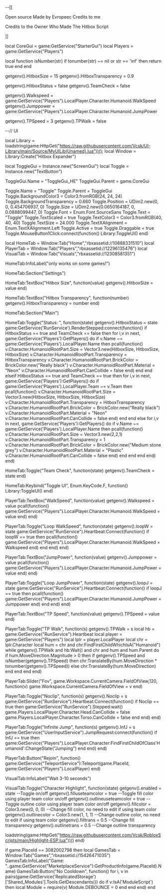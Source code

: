 --[[

Open source
Made by Evropeec 
Credits to me

Credits to the Owner Who Made The Hitbox Script

]]

local CoreGui = game:GetService("StarterGui")
local Players = game:GetService("Players")

local function isNumber(str)
  if tonumber(str) ~= nil or str == 'inf' then
    return true
  end
end

getgenv().HitboxSize = 15
getgenv().HitboxTransparency = 0.9

getgenv().HitboxStatus = false
getgenv().TeamCheck = false

getgenv().Walkspeed = game:GetService("Players").LocalPlayer.Character.Humanoid.WalkSpeed
getgenv().Jumppower = game:GetService("Players").LocalPlayer.Character.Humanoid.JumpPower

getgenv().TPSpeed = 3
getgenv().TPWalk = false

--// UI

local Library = loadstring(game:HttpGet("https://raw.githubusercontent.com/Vcsk/UI-Library/main/Source/MyUILib(Unamed).lua"))();
local Window = Library:Create("Hitbox Expander")

local ToggleGui = Instance.new("ScreenGui")
local Toggle = Instance.new("TextButton")

ToggleGui.Name = "ToggleGui_HE"
ToggleGui.Parent = game.CoreGui

Toggle.Name = "Toggle"
Toggle.Parent = ToggleGui
Toggle.BackgroundColor3 = Color3.fromRGB(24, 24, 24)
Toggle.BackgroundTransparency = 0.660
Toggle.Position = UDim2.new(0, 0, 0.454706937, 0)
Toggle.Size = UDim2.new(0.0650164187, 0, 0.0888099447, 0)
Toggle.Font = Enum.Font.SourceSans
Toggle.Text = "Toggle"
Toggle.TextScaled = true
Toggle.TextColor3 = Color3.fromRGB(40, 40, 40)
Toggle.TextSize = 24.000
Toggle.TextXAlignment = Enum.TextXAlignment.Left
Toggle.Active = true
Toggle.Draggable = true
Toggle.MouseButton1Click:connect(function()
    Library:ToggleUI()
end)

local HomeTab = Window:Tab("Home","rbxassetid://10888331510")
local PlayerTab = Window:Tab("Players","rbxassetid://12296135476")
local VisualTab = Window:Tab("Visuals","rbxassetid://12308581351")

HomeTab:InfoLabel("only works on some games!")

HomeTab:Section("Settings")

HomeTab:TextBox("Hitbox Size", function(value)
    getgenv().HitboxSize = value
end)

HomeTab:TextBox("Hitbox Transparency", function(number)
    getgenv().HitboxTransparency = number
end)

HomeTab:Section("Main")

HomeTab:Toggle("Status: ", function(state)
	getgenv().HitboxStatus = state
    game:GetService('RunService').RenderStepped:connect(function()
		if HitboxStatus == true and TeamCheck == false then
			for i,v in next, game:GetService('Players'):GetPlayers() do
				if v.Name ~= game:GetService('Players').LocalPlayer.Name then
					pcall(function()
						v.Character.HumanoidRootPart.Size = Vector3.new(HitboxSize, HitboxSize, HitboxSize)
						v.Character.HumanoidRootPart.Transparency = HitboxTransparency
						v.Character.HumanoidRootPart.BrickColor = BrickColor.new("Really black")
						v.Character.HumanoidRootPart.Material = "Neon"
						v.Character.HumanoidRootPart.CanCollide = false
					end)
				end
			end
		elseif HitboxStatus == true and TeamCheck == true then
			for i,v in next, game:GetService('Players'):GetPlayers() do
				if game:GetService('Players').LocalPlayer.Team ~= v.Team then
					pcall(function()
						v.Character.HumanoidRootPart.Size = Vector3.new(HitboxSize, HitboxSize, HitboxSize)
						v.Character.HumanoidRootPart.Transparency = HitboxTransparency
						v.Character.HumanoidRootPart.BrickColor = BrickColor.new("Really black")
						v.Character.HumanoidRootPart.Material = "Neon"
						v.Character.HumanoidRootPart.CanCollide = false
					end)
				end
			end
		else
		    for i,v in next, game:GetService('Players'):GetPlayers() do
				if v.Name ~= game:GetService('Players').LocalPlayer.Name then
					pcall(function()
						v.Character.HumanoidRootPart.Size = Vector3.new(2,2,1)
						v.Character.HumanoidRootPart.Transparency = 1
						v.Character.HumanoidRootPart.BrickColor = BrickColor.new("Medium stone grey")
						v.Character.HumanoidRootPart.Material = "Plastic"
						v.Character.HumanoidRootPart.CanCollide = false
					end)
				end
			end
		end
	end)
end)

HomeTab:Toggle("Team Check", function(state)
    getgenv().TeamCheck = state
end)

HomeTab:Keybind("Toggle UI", Enum.KeyCode.F, function()
    Library:ToggleUI()
end)

PlayerTab:TextBox("WalkSpeed", function(value)
    getgenv().Walkspeed = value
    pcall(function()
        game:GetService("Players").LocalPlayer.Character.Humanoid.WalkSpeed = value
    end)
end)

PlayerTab:Toggle("Loop WalkSpeed", function(state)
    getgenv().loopW = state
    game:GetService("RunService").Heartbeat:Connect(function()
        if loopW == true then
            pcall(function()
                game:GetService("Players").LocalPlayer.Character.Humanoid.WalkSpeed = Walkspeed
            end)
        end
    end)
end)

PlayerTab:TextBox("JumpPower", function(value)
    getgenv().Jumppower = value
    pcall(function()
        game:GetService("Players").LocalPlayer.Character.Humanoid.JumpPower = value
    end)
end)

PlayerTab:Toggle("Loop JumpPower", function(state)
    getgenv().loopJ = state
    game:GetService("RunService").Heartbeat:Connect(function()
        if loopJ == true then
            pcall(function()
                game:GetService("Players").LocalPlayer.Character.Humanoid.JumpPower = Jumppower
            end)
        end
    end)
end)

PlayerTab:TextBox("TP Speed", function(value)
getgenv().TPSpeed = value
end)

PlayerTab:Toggle("TP Walk", function(s)
getgenv().TPWalk = s
local hb = game:GetService("RunService").Heartbeat
local player = game:GetService("Players")
local lplr = player.LocalPlayer
local chr = lplr.Character
local hum = chr and chr:FindFirstChildWhichIsA("Humanoid")
while getgenv().TPWalk and hb:Wait() and chr and hum and hum.Parent do
  if hum.MoveDirection.Magnitude > 0 then
    if getgenv().TPSpeed and isNumber(getgenv().TPSpeed) then
      chr:TranslateBy(hum.MoveDirection * tonumber(getgenv().TPSpeed))
    else
      chr:TranslateBy(hum.MoveDirection)
    end
  end
end
end)

PlayerTab:Slider("Fov", game.Workspace.CurrentCamera.FieldOfView,120, function(v)
     game.Workspace.CurrentCamera.FieldOfView = v
end)

PlayerTab:Toggle("Noclip", function(s)
    getgenv().Noclip = s
    game:GetService("RunService").Heartbeat:Connect(function()
        if Noclip == true then
            game:GetService("RunService").Stepped:wait()
            game.Players.LocalPlayer.Character.Head.CanCollide = false
            game.Players.LocalPlayer.Character.Torso.CanCollide = false
        end
    end)
end)

PlayerTab:Toggle("Infinite Jump", function(s)
getgenv().InfJ = s
    game:GetService("UserInputService").JumpRequest:connect(function()
        if InfJ == true then
            game:GetService("Players").LocalPlayer.Character:FindFirstChildOfClass'Humanoid':ChangeState("Jumping")
        end
    end)
end)

PlayerTab:Button("Rejoin", function()
    game:GetService("TeleportService"):Teleport(game.PlaceId, game:GetService("Players").LocalPlayer)
end)

VisualTab:InfoLabel("Wait 3-10 seconds")

VisualTab:Toggle("Character Highlight", function(state)
getgenv().enabled = state --Toggle on/off
getgenv().filluseteamcolor = true --Toggle fill color using player team color on/off
getgenv().outlineuseteamcolor = true --Toggle outline color using player team color on/off
getgenv().fillcolor = Color3.new(0, 0, 0) --Change fill color, no need to edit if using team color
getgenv().outlinecolor = Color3.new(1, 1, 1) --Change outline color, no need to edit if using team color
getgenv().filltrans = 0.5 --Change fill transparency
getgenv().outlinetrans = 0.5 --Change outline transparency

loadstring(game:HttpGet("https://raw.githubusercontent.com/Vcsk/RobloxScripts/main/Highlight-ESP.lua"))()
end)

if game.PlaceId == 3082002798 then
    local GamesTab = Window:Tab("Games","rbxassetid://15426471035")
	GamesTab:InfoLabel("Game: "..game:GetService("MarketplaceService"):GetProductInfo(game.PlaceId).Name)
	GamesTab:Button("No Cooldown", function()
	    for i, v in pairs(game:GetService('ReplicatedStorage')['Shared_Modules'].Tools:GetDescendants()) do
		    if v:IsA('ModuleScript') then
			    local Module = require(v)
				Module.DEBOUNCE = 0
			end
		end
	end)
end
